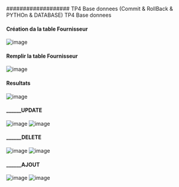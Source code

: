 ################### TP4 Base donnees (Commit & RollBack & PYTHOn & DATABASE)
 TP4 Base donnees
 
#### Création da la table Fournisseur

![image](https://user-images.githubusercontent.com/73019374/100378101-c8b85400-3012-11eb-802d-697738a1a4fd.png)

#### Remplir la table Fournisseur

![image](https://user-images.githubusercontent.com/73019374/100378702-e508c080-3013-11eb-97ce-f7e0bebf72a0.png)

#### Resultats

![image](https://user-images.githubusercontent.com/73019374/100378740-f9e55400-3013-11eb-85e7-72cf8679e3f1.png)

#### ______UPDATE

![image](https://user-images.githubusercontent.com/73019374/100378792-171a2280-3014-11eb-8820-3d4ab18f7f88.png)
![image](https://user-images.githubusercontent.com/73019374/100378846-2e591000-3014-11eb-8cc4-260d65558b96.png)

#### ______DELETE

![image](https://user-images.githubusercontent.com/73019374/100379111-a9222b00-3014-11eb-8abf-19bde8e8e3f0.png)
![image](https://user-images.githubusercontent.com/73019374/100379699-9825e980-3015-11eb-9f8e-434af5625c19.png)

#### ______AJOUT

![image](https://user-images.githubusercontent.com/73019374/100379465-382f4300-3015-11eb-8727-fc60dfb8005a.png)
![image](https://user-images.githubusercontent.com/73019374/100379480-454c3200-3015-11eb-94db-14b75fa729af.png)


